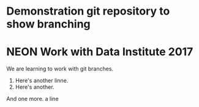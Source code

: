 # Demonstration git repository to show branching

# NEON Work with Data Institute 2017

We are learning to work with git branches.

1. Here's another linne.
2. Here's another.

And one more.
a line
